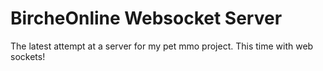 # BircheOnline Websocket Server
The latest attempt at a server for my pet mmo project. This time with web sockets!
